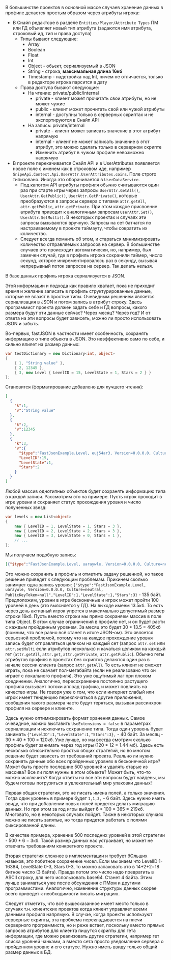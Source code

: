 В большинстве проектов в основной массе случаев хранение данных в профиле делается простым образом через атрибуты игрока:
 - В Снайп редакторе в разделе `Entities/Player/Attribute Types` ПМ или ГД объявляет новый тип атрибута (задаются имя атрибута, строковый ид, тип и права доступа)
     - Типы бывают следующие:
         - Array<Int>
         - Boolean
         - Float
         - Int
         - Object - обьект, сериализуемый в JSON
         - String - строка, **максимальная длина 16кб**
         - Timestamp - надстройка над Int, ничем не отличается, только в редакторе игрока парсится в дату
     - Права доступа бывают следующие:
       - На чтение: private/public/internal
         - private - клиент может прочитать свои атрибуты, но не может чужие
         - public - клиент может прочитать свой или чужой атрибуты
         - internal - доступны только в серверных скриптах и не экспортируются в Снайп API
       - На запись: private/internal
           - private - клиент может записать значение в этот атрибут напрямую
           - internal - клиент не может записать значение в этот атрибут, это можно сделать только в серверном скрипте
           - Изменить атрибут в чужом профиле невозможно напрямую 
 - В проекте перекачивается Снайп API и в UserAttributes появляется новое поле с именем как в строковом иде, например `SnipeApi.Context.Api.UserAttr.UserAttributes.coins`. Поле строго типизовано. Иногда это оборачивается в `UserDataService`.
   - Под капотом API атрибуты профиля обычно считываются один раз при старте игры через запросы `UserAttr.GetAll()`, `UserAttr.GetPublic()`, `UserAttr.GetPrivate()`, которые преобразуются в запросы сервера c типами `attr.getAll`, `attr.getPublic`, `attr.getPrivate`. При этом каждое присвоение атрибута приводит к аналогичным запросам `UserAttr.Set()`, `UserAttr.SetMulti()`. В некоторых проектах и случаях эти запросы вызываются вручную. Запросы на сет батчатся по настраиваемому в проекте таймауту, чтобы сократить их количество.
   - Следует всегда помнить об этом, и стараться минимизировать количество отправляемых запросов на сервер. В большинстве случаев это происходит автоматически, но, например, был замечен случай, где в профиль игрока сохранили таймер, число секунд, которое инкрементировалось раз в секунду, вызывая непрерывный поток запросов на сервер. Так делать нельзя.

В базе данных профиль игрока сериализуется в JSON.

Этой информации и подхода как правило хватает, пока не приходит время и желание записать в профиль структурированные данные, которые не влазят в простые типы. Очевидным решением является сериализация в JSON и потом запись в атрибут строку. Здесь программист проекта должен задать себе и ГД вопросы, какого размера будут эти данные сейчас? Через месяц? Через год? И от ответа на эти вопросы будет зависеть, можно ли просто использовать JSON и забыть.

Во-первых, fastJSON в частности имеет особенность, сохранять информацию о типе объекта в JSON. Это неэффективно само по себе, и сильно влияет на размер данных:
```csharp
var testDictionary = new Dictionary<int, object>
{
    { 1, "String value" },
    { 2, 12345 },
    { 3, new Level { LevelID = 15, LevelState = 1, Stars = 2 } }
};
```

Становится (форматирование добавлено для лучшего чтения):
```json
[
  {
    "k":1,
    "v":"String value"
  },
  {
    "k":2,
    "v":12345
  },
  {
    "k":3,
    "v":{
      "$type":"FastJsonExample.Level, euj54ar3, Version=0.0.0.0, Culture=neutral, PublicKeyToken=null",
      "LevelID":15,
      "LevelState":1,
      "Stars":2
    }
  }
]
```

Любой массив однотипных объектов будет сохранять информацию типа в каждой записи. Рассмотрим это на примере. Пусть игрок проходит в игре уровни и сохраняет статус прохождения уровня и число полученных звезд:

```csharp
var levels = new List<object>
{
    new { LevelID = 1, LevelState = 1, Stars = 3 },
    new { LevelID = 2, LevelState = 2, Stars = 3 },
    new { LevelID = 3, LevelState = 0, Stars = 1 },
    // ...
};
```

Мы получаем подобную запись:
```json
[{"$type":"FastJsonExample.Level, uaraywle, Version=0.0.0.0, Culture=neutral, PublicKeyToken=null","LevelID":1,"LevelState":1,"Stars":3},{"$type":"FastJsonExample.Level, uaraywle, Version=0.0.0.0, Culture=neutral, PublicKeyToken=null","LevelID":2,"LevelState":2,"Stars":3},{"$type":"FastJsonExample.Level, uaraywle, Version=0.0.0.0, Culture=neutral, PublicKeyToken=null","LevelID":3,"LevelState":0,"Stars":1}]
```

Это можно сохранить в профиль и отметить задачу решенной, но такое решение приведет к следующим проблемам. Прикинем сколько занимает одна запись уровня: `{"$type":"FastJsonExample.Level, uaraywle, Version=0.0.0.0, Culture=neutral, PublicKeyToken=null","LevelID":1,"LevelState":1,"Stars":3}` - 135 байт. Предположим, уровни в игре бесконечные и игрок может пройти 100 уровней в день (это выясняется у ГД). На выходе имеем 13.5кб. То есть через день активный игрок упрется в максимально допустимый размер строки 16кб. Пусть вместо строки мы прямо сохраняем массив в поле типа Object. В этом случае ограничений в профиле нет, и он будет расти с каждым пройденным уровнем. За месяц это будет 30 * 13.5 = 405кб (помним, что все равно всё станет в итоге JSON-ом). Это является серьезной проблемой, потому что на каждое прохождение уровня запись будет отправляться целиком на каждый сет (запрос `attr.set` или `attr.setMulti` если атрибутов несколько) и качаться целиком на каждый гет (`attr.getAll`, `attr.get`, `attr.getPrivate`, `attr.getPublic`). Обычно геты атрибутов профиля в проектах без скриптов делаются один раз в начале сессии клиента (запрос `attr.getAll`). То есть клиент не сможет играть, пока не скачает пол-мегабайта (если не реализовано что он играет с локального профиля). Это уже ощутимый лаг при плохом соединении. Аналогично, пересохранение постоянно растущего профиля вызывает потоки аплоад трафика, и может повлиять на качество игры. Не говоря уже о том, что если интернет слабый или игрок имеет тенденцию переключаться в другие приложения, сообщения такого размера часто будут теряться, вызывая рассинхрон профиля на сервере и клиенте.

Здесь нужно оптимизировать формат хранения данных. Самое очевидное, можно выставить `UseExtensions = false` в параметрах сериализации и исключить сохранение типа. Тогда один уровень будет занимать `{"LevelID":1,"LevelState":1,"Stars":3},` - 40 байт. За месяц - 30 * 40 * 100 = 120кб. Уже лучше, но мы всегда смотрим сколько профиль будет занимать через год игры (120 * 12 = 1.44 мб). Здесь есть несколько относительно простых общих стратегий, но во многом решение будет зависеть от требований проекта. Реально ли нужно сохранять данные обо всех пройденных уровнях в бесконечной игре? Может быть просто последние 500 уровней и удалять старые из массива? Все ли поля нужны в этом объекте? Может быть, что-то можно исключить? Когда ответы на все эти вопросы будут найдены, мы будем готовы погрузиться в увлекательный мир упаковки данных!

Первая общая стратегия, это не писать имена полей, а только значения. Тогда один уровень в примере будет `1,1,3,` - 6 байт. Здесь нужно иметь ввиду, что при добавлении новых полей придется делать миграцию данных. Но при этом за год игры выйдет 6 * 100 * 365 = 219кб. Многовато, но в некоторых случаях пойдет. Также в некоторых случаях можно не писать запятые, но тогда придется работать с полями фиксированной длины.

В качестве примера, хранение 500 последних уровней в этой стратегии - 500 * 6 = 3кб. Такой размер данных нас устраивает, но может не отвечать требованиям конкретного проекта.

Вторая стратегия сложнее в имплементации и требует бОльших навыков, это побитное сохранение чисел. Если мы знаем что LevelID 1-16384, LevelState 0-3, Stars 0-3, то можно запаковать это в 14+2+2=18 битное число (3 байта). Правда потом это число надо превратить в ASCII строку, для чего использовать base64. Станет 4 байта. Этим лучше заниматься уже после обсуждения с ПМом и другими программистами. Аналогично, изменение структуры данных скорее всего приведет к необходимости писать миграцию.

Следует отметить, что всё вышесказанное имеет место только в случаях т.н. клиентских проектов когда клиент управляет всеми данными профиля напрямую. В случае, когда проекты используют серверные скрипты, эта проблема перекладывается на плечи серверного программиста, но и реже встает, поскольку вместо прямых запросов атрибутов для клиента пишутся скрипты для гета информации, где можно реализовать другие стратегии, например гет списка уровней чанками, а вместо сета просто уведомление сервера о пройденном уровне и его статусе. Нужно иметь ввиду только общий размер данных в БД.
